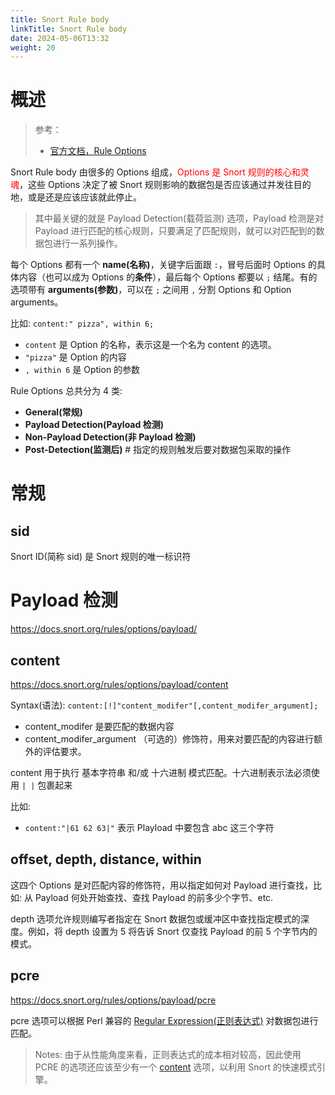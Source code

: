 ```yaml
---
title: Snort Rule body
linkTitle: Snort Rule body
date: 2024-05-06T13:32
weight: 20
---
```


# 概述

> 参考：
>
> - [官方文档，Rule Options](https://docs.snort.org/rules/options/index.html)

Snort Rule body 由很多的 Options 组成，<font color="#ff0000">Options 是 Snort 规则的核心和灵魂</font>，这些 Options 决定了被 Snort 规则影响的数据包是否应该通过并发往目的地，或是还是应该应该就此停止。

> 其中最关键的就是 Payload Detection(载荷监测) 选项，Payload 检测是对 Payload 进行匹配的核心规则，只要满足了匹配规则，就可以对匹配到的数据包进行一系列操作。

每个 Options 都有一个 **name(名称)**，关键字后面跟 `:`，冒号后面时 Options 的具体内容（也可以成为 Options 的**条件**），最后每个 Options 都要以 `;` 结尾。有的选项带有 **arguments(参数)**，可以在 `;` 之间用 `,` 分割 Options 和 Option arguments。

比如: `content:" pizza", within 6;`

- `content` 是 Option 的名称，表示这是一个名为 content 的选项。
- `"pizza"` 是 Option 的内容
- `, within 6` 是 Option 的参数

Rule Options 总共分为 4 类:

- **General(常规)**
- **Payload Detection(Payload 检测)**
- **Non-Payload Detection(非 Payload 检测)**
- **Post-Detection(监测后)** # 指定的规则触发后要对数据包采取的操作

# 常规

## sid

Snort ID(简称 sid) 是 Snort 规则的唯一标识符

# Payload 检测

https://docs.snort.org/rules/options/payload/

## content

https://docs.snort.org/rules/options/payload/content

Syntax(语法): `content:[!]"content_modifer"[,content_modifer_argument];`

- content_modifer 是要匹配的数据内容
- content_modifer_argument （可选的）修饰符，用来对要匹配的内容进行额外的评估要求。

content 用于执行 基本字符串 和/或 十六进制 模式匹配。十六进制表示法必须使用 `| |` 包裹起来

比如:

- `content:"|61 62 63|"` 表示 Playload 中要包含 abc 这三个字符

## offset, depth, distance, within

这四个 Options 是对匹配内容的修饰符，用以指定如何对 Payload 进行查找，比如: 从 Payload 何处开始查找、查找 Payload 的前多少个字节、etc.

depth 选项允许规则编写者指定在 Snort 数据包或缓冲区中查找指定模式的深度。例如，将 depth 设置为 5 将告诉 Snort 仅查找 Payload 的前 5 个字节内的模式。

## pcre

https://docs.snort.org/rules/options/payload/pcre

pcre 选项可以根据 Perl 兼容的 [Regular Expression(正则表达式)](docs/8.通用技术/Regular%20Expression(正则表达式).md) 对数据包进行匹配。

> Notes: 由于从性能角度来看，正则表达式的成本相对较高，因此使用 PCRE 的选项还应该至少有一个 [content](#content) 选项，以利用 Snort 的快速模式引擎。

